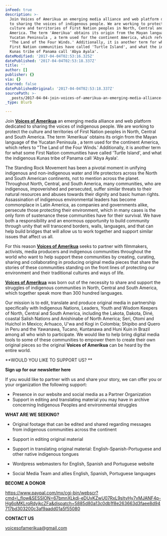 ```yaml
---
inFeed: true
description: >-
  Join Voices of Amerikua an emerging media alliance and web platform dedicated
  to sharing the voices of indigenous people. We are working to protect the
  culture and territories of First Nation peoples in North, Central and South
  America. The term 'Amerikua' obtains its origin from the Mayan language of the
  Yucatan Peninsula , a term used for the continent America, which refers to
  "The Land of the Four Winds.' Additionally, it is another term for what some
  First Nation communities have called 'Turtle Island', and what the indigenous
  Kunas tribe of Panama call 'Abya Ayala'. 
dateModified: '2017-04-04T02:53:16.325Z'
datePublished: '2017-04-04T02:53:18.337Z'
title: ''
author: []
publisher: {}
via: {}
starred: false
datePublishedOriginal: '2017-04-04T02:53:18.337Z'
sourcePath: >-
  _posts/2017-04-04-join-voices-of-amerikua-an-emerging-media-alliance-and-web-p.md
_type: Blurb

---
```

Join **[Voices of Amerikua][0]** an emerging media alliance and web platform dedicated to sharing the voices of indigenous people. We are working to protect the culture and territories of First Nation peoples in North, Central and South America. The term 'Amerikua' obtains its origin from the Mayan language of the Yucatan Peninsula , a term used for the continent America, which refers to "The Land of the Four Winds.' Additionally, it is another term for what some First Nation communities have called 'Turtle Island', and what the indigenous Kunas tribe of Panama call 'Abya Ayala'. 

The Standing Rock Movement has been a pivotal moment in unifying indigenous and non-indigenous water and life protectors across the North and South American continents, not to mention across the planet. Throughout North, Central, and South America, many communities, who are indigenous, impoverished and persecuted, suffer similar threats to their natural resources and abuses towards their dignity and basic human rights. Assassination of indigenous environmental leaders has become commonplace in Latin America, as companies and governments alike, persecute those protecting their environment, which in many cases is the only form of sustenance these communities have for their survival. We have both a responsibility and an enormous opportunity to build community through unity that will transcend borders, walls, languages, and that can help build bridges that will allow us to work together and support similar issues that affect us all.

For this reason **[Voices of Amerikua][0]** seeks to partner with filmmakers, activists, media producers and indigenous communities throughout the world who want to help support these communities by creating, curating, sharing and collaborating in producing original media pieces that share the stories of these communities standing on the front lines of protecting our environment and their traditional cultures and ways of life.

**[Voices of Amerikua][0]** was born out of the necessity to share and support the struggles of indigenous communities in North, Central and South America, which together speak more than 300 hundred languages. 

Our mission is to edit, translate and produce original media in partnership specifically with Indigenous Nations, Leaders, Youth and Wisdom Keepers of North, Central and South America, including the Lakota, Dakota, Diné, coastal Salish Nations and Anishinabe of North America; Seri, Otomí and Huichol in Mexico; Arhuaco, U'wa and Kogi in Colombia; Shipibo and Quero in Peru and the Yawanawa, Tucano, Kuntanawa and Huni Kuin in Brazil among all who wish to participate. We would like to help bring digital media tools to some of these communities to empower them to create their own original pieces so the original **Voices of Amerikua** can be heard by the entire world.

**WOULD YOU LIKE TO SUPPORT US? **

**Sign up for our newsletter here**

If you would like to partner with us and share your story, we can offer you or your organization the following support:

* Presence in our website and social media as a Partner Organization
* Support in editing and translating material you may have in archive concerning Indigenous Peoples and environmental struggles

**WHAT ARE WE SEEKING?**

* Original footage that can be edited and shared regarding messages from indigenous communities across the continent

* Support in editing original material
* Support in translating original material: English-Spanish-Portuguese and other native indigenous tongues
* Wordpress webmasters for English, Spanish and Portuguese website
* Social Media Team and allies English, Spanish, Portuguese languages

**BECOME A DONOR**

https://www.paypal.com/mx/cgi-bin/webscr?cmd=\_flow&SESSION=67bmnXLkdi-eDUvKZwU07RxL9sltvHy7vMJANF4p-Hg6oMKLrqRdyjkcZFa&dispatch=5885d80a13c0db1f8e263663d3faee8d94717bd303200c3af9aadd01a5f55080

**CONTACT US**

voicesofamerikua@gmail.com

[0]: https://www.facebook.com/voicesofamerikua